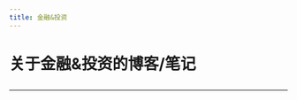 ```yaml
---
title: 金融&投资
---
```


# 关于金融&投资的博客/笔记

<script type="text/javascript" src="/include/head.js"></script>

## 



---

<script type="text/javascript" src="/include/tail.js"></script>
